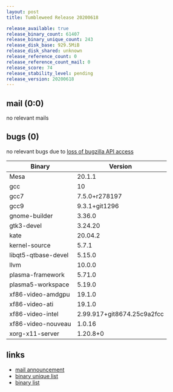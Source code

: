 ```yaml
---
layout: post
title: Tumbleweed Release 20200618

release_available: true
release_binary_count: 61407
release_binary_unique_count: 243
release_disk_base: 929.5MiB
release_disk_shared: unknown
release_reference_count: 0
release_reference_count_mail: 0
release_score: 74
release_stability_level: pending
release_version: 20200618
---
```


## mail (0:0)

no relevant mails

## bugs (0)

<!--more-->

no relevant bugs due to [loss of bugzilla API access](https://bugzilla.opensuse.org/show_bug.cgi?id=1157722)

Binary | Version
--- | ---
Mesa | 20.1.1
gcc | 10
gcc7 | 7.5.0+r278197
gcc9 | 9.3.1+git1296
gnome-builder | 3.36.0
gtk3-devel | 3.24.20
kate | 20.04.2
kernel-source | 5.7.1
libqt5-qtbase-devel | 5.15.0
llvm | 10.0.0
plasma-framework | 5.71.0
plasma5-workspace | 5.19.0
xf86-video-amdgpu | 19.1.0
xf86-video-ati | 19.1.0
xf86-video-intel | 2.99.917+git8674.25c9a2fcc
xf86-video-nouveau | 1.0.16
xorg-x11-server | 1.20.8+0

## links

- [mail announcement](https://lists.opensuse.org/opensuse-factory/2020-06/msg00244.html)
- [binary unique list](http://download.opensuse.org/history/20200618/rpm.unique.list)
- [binary list](http://download.opensuse.org/history/20200618/rpm.list)
